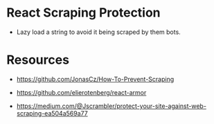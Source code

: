 # React Scraping Protection

- Lazy load a string to avoid it being scraped by them bots. 

# Resources

- https://github.com/JonasCz/How-To-Prevent-Scraping

- https://github.com/elierotenberg/react-armor

- https://medium.com/@Jscrambler/protect-your-site-against-web-scraping-ea504a569a77